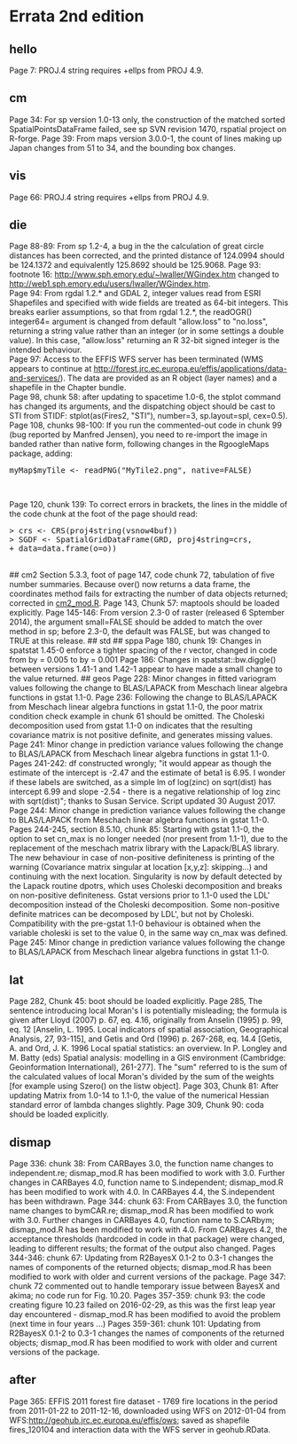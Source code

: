 # Errata 2nd edition
## hello
Page 7: PROJ.4 string requires +ellps from PROJ 4.9.
## cm
Page 34: For sp version 1.0-13 only, the construction of the matched sorted
SpatialPointsDataFrame failed, see sp SVN revision 1470, rspatial project on
R-forge.
Page 39: From maps version 3.0.0-1, the count of lines making up Japan changes from 51 to 34, and the bounding box changes.
## vis
Page 66: PROJ.4 string requires +ellps from PROJ 4.9.
## die
Page 88-89: From sp 1.2-4, a bug in the the calculation of great circle distances has been corrected, and the printed distance of 124.0994 should be 124.1372 and equivalently 125.8692 should be 125.9068.
Page 93: footnote 16: http://www.sph.emory.edu/~lwaller/WGindex.htm changed to http://web1.sph.emory.edu/users/lwaller/WGindex.htm. <br>
Page 94: From rgdal 1.2.* and GDAL 2, integer values read from ESRI Shapefiles and specified with wide fields are treated as 64-bit integers. This breaks earlier assumptions, so that from rgdal 1.2.*, the readOGR() integer64= argument is changed from default "allow.loss" to "no.loss", returning a string value rather than an integer (or in some settings a double value). In this case, "allow.loss" returning an R 32-bit signed integer is the intended behaviour.<br>
Page 97: Access to the EFFIS WFS server has been terminated (WMS appears to
continue at http://forest.jrc.ec.europa.eu/effis/applications/data-and-services/). The data are provided as an R object (layer names) and a shapefile in the Chapter bundle.<br>
Page 98, chunk 58: after updating to spacetime 1.0-6, the stplot command has
changed its arguments, and the dispatching object should be cast to STI from
STIDF: stplot(as(Fires2, "STI"), number=3, sp.layout=spl, cex=0.5).<br>
Page 108, chunks 98-100: If you run the commented-out code in chunk 99 (bug
reported by Manfred Jensen), you need to re-import the image in banded rather 
than native form, following changes in the RgoogleMaps package, adding:
<pre>
myMap$myTile <- readPNG("MyTile2.png", native=FALSE)
</pre><br>
Page 120, chunk 139: To correct errors in brackets, the lines in the middle of 
the code chunk at the foot of the page should read:<br>
<pre>
> crs <- CRS(proj4string(vsnow4buf))
> SGDF <- SpatialGridDataFrame(GRD, proj4string=crs,
+ data=data.frame(o=o))
</pre>
<br>
## cm2
Section 5.3.3, foot of page 147, code chunk 72, tabulation of five number summaries. Because over() now returns a data frame, the coordinates method fails for extracting the number of data objects returned; corrected in <a href=http://www.asdar-book.org/book2ed/cm2_mod.R>cm2_mod.R</a>.
Page 143, Chunk 57: maptools should be loaded explicitly.
Page 145-146: From version 2.3-0 of raster (released 6 Sptember 2014), the argument small=FALSE should be added to match the over method in sp; before 2.3-0, the default was FALSE, but was changed to TRUE at this release.
## std
## sppa
Page 180, chunk 19: Changes in spatstat 1.45-0 enforce a tighter spacing of the r vector, changed in code from by = 0.005 to by = 0.001
Page 186: Changes in spatstat::bw.diggle() between versions 1.41-1 and 1.42-1 appear to have made a small change to the value returned.
## geos
Page 228: Minor changes in fitted variogram values following the change to BLAS/LAPACK from Meschach linear algebra functions in gstat 1.1-0.
Page 236: Following the change to BLAS/LAPACK from Meschach linear algebra functions in gstat 1.1-0, the poor matrix condition check example in chunk 61 should be omitted. The Choleski decomposition used from gstat 1.1-0 on indicates that the resulting covariance matrix is not positive definite, and generates missing values.
Page 241: Minor change in prediction variance values following the change to BLAS/LAPACK from Meschach linear algebra functions in gstat 1.1-0.
Pages 241-242: df constructed wrongly; "it would appear as though the estimate of the intercept is -2.47 and the estimate of beta1 is 6.95.  I wonder if these labels are switched, as a simple lm of log(zinc) on sqrt(dist) has intercept 6.99 and slope -2.54 - there is a negative relationship of log zinc with sqrt(dist)"; thanks to Susan Service. Script updated 30 August 2017.
Page 244: Minor change in prediction variance values following the change to BLAS/LAPACK from Meschach linear algebra functions in gstat 1.1-0.
Pages 244-245, section 8.5.10, chunk 85: Starting with gstat 1.1-0, the option to set cn_max is no longer needed (nor present from 1.1-1), due to the replacement of the meschach matrix library with the Lapack/BLAS library. The new behaviour in case of non-positive definiteness is printing of the warning (Covariance matrix singular at location [x,y,z]: skipping...) and continuing with the next location. Singularity is now by default detected by the Lapack routine dpotrs, which uses Choleski decomposition and breaks on non-positive definiteness. Gstat versions prior to 1.1-0 used the LDL' decomposition instead of the Choleski decomposition. Some non-positive definite matrices can be decomposed by LDL', but not by Choleski. Compatibility with the pre-gstat 1.1-0 behaviour is obtained when the variable choleski is set to the value 0, in the same way cn_max was defined.
Page 245: Minor change in prediction variance values following the change to BLAS/LAPACK from Meschach linear algebra functions in gstat 1.1-0.

## lat
Page 282, Chunk 45: boot should be loaded explicitly.
Page 285, The sentence introducing local Moran's I is potentially misleading; the formula is given after Lloyd (2007) p. 67, eq. 4.16, originally from Anselin (1995) p. 99, eq. 12 [Anselin, L. 1995. Local indicators of spatial association, Geographical Analysis, 27, 93-115], and Getis and Ord (1996) p. 267-268, eq. 14.4 [Getis, A. and Ord, J. K. 1996 Local spatial statistics: an overview. In P. Longley and M. Batty (eds) Spatial analysis: modelling in a GIS environment (Cambridge: Geoinformation International), 261-277]. The "sum" referred to is the sum of the calculated values of local Moran's divided by the sum of the weights [for example using Szero() on the listw object].
Page 303, Chunk 81: After updating Matrix from 1.0-14 to 1.1-0, the value of
the numerical Hessian standard error of lambda changes slightly.
Page 309, Chunk 90: coda should be loaded explicitly.
## dismap
Page 336: chunk 38: From CARBayes 3.0, the function name changes to
independent.re; dismap_mod.R has been modified to work with 3.0. Further
changes in CARBayes 4.0, function name to S.independent; dismap_mod.R 
has been modified to work with 4.0. In CARBayes 4.4, the S.independent has been withdrawn.
Page 344: chunk 63: From CARBayes 3.0, the function name changes to
bymCAR.re; dismap_mod.R has been modified to work with 3.0. Further
changes in CARBayes 4.0, function name to S.CARbym; dismap_mod.R 
has been modified to work with 4.0. From CARBayes 4.2, the acceptance 
thresholds (hardcoded in code in that package) were changed, leading to 
different results; the format of the output also changed.
Pages 344-346: chunk 67: Updating from R2BayesX 0.1-2 to 0.3-1 changes the
names of components of the returned objects; dismap_mod.R has been modified to
work with older and current versions of the package. 
Page 347: chunk 72 commented out to handle temporary issue between BayesX and akima; no code run for Fig. 10.20.
Pages 357-359: chunk 93: the code creating figure 10.23 failed on 2016-02-29, as this was the first leap year day encountered - dismap_mod.R has been modified to avoid the problem (next time in four years ...)
Pages 359-361: chunk 101: Updating from R2BayesX 0.1-2 to 0.3-1 changes the
names of components of the returned objects; dismap_mod.R has been modified to
work with older and current versions of the package. 
## after
Page 365: EFFIS 2011 forest fire dataset - 1769 fire locations in the period
from 2011-01-22 to 2011-12-16, downloaded using WFS on 2012-01-04 from
WFS:http://geohub.jrc.ec.europa.eu/effis/ows; saved as shapefile fires_120104
and interaction data with the WFS server in geohub.RData.
<br>
